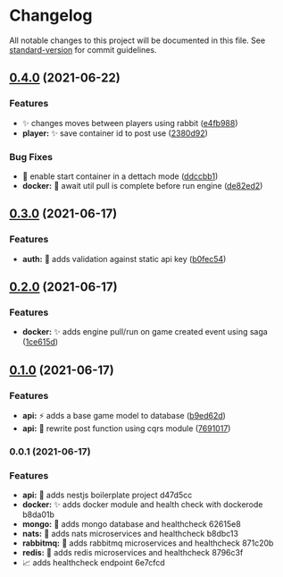 # Changelog

All notable changes to this project will be documented in this file. See [standard-version](https://github.com/conventional-changelog/standard-version) for commit guidelines.

## [0.4.0](https://github.com/crissilvaeng/chess-arena/compare/v0.3.0...v0.4.0) (2021-06-22)


### Features

* :sparkles: changes moves between players using rabbit ([e4fb988](https://github.com/crissilvaeng/chess-arena/commit/e4fb9882bcb809d42db5dc7c7dde041e7a150602))
* **player:** :sparkles: save container id to post use ([2380d92](https://github.com/crissilvaeng/chess-arena/commit/2380d9262f3bc49605c3d72224782ebb9b1d68c7))


### Bug Fixes

* :bug: enable start container in a dettach mode ([ddccbb1](https://github.com/crissilvaeng/chess-arena/commit/ddccbb1fbc3e55197d14ed174e91237cf2531289))
* **docker:** 🐛 await util pull is complete before run engine ([de82ed2](https://github.com/crissilvaeng/chess-arena/commit/de82ed27ff42a20c6c9ad3bd68a305ef7eeaaa9a))

## [0.3.0](https://github.com/crissilvaeng/chess-arena/compare/v0.2.0...v0.3.0) (2021-06-17)


### Features

* **auth:** 🛂 adds validation against static api key ([b0fec54](https://github.com/crissilvaeng/chess-arena/commit/b0fec547a39f4e656789d748ff3ea47ff18adfb3))

## [0.2.0](https://github.com/crissilvaeng/chess-arena/compare/v0.1.0...v0.2.0) (2021-06-17)


### Features

* **docker:** ✨ adds engine pull/run on game created event using saga ([1ce615d](https://github.com/crissilvaeng/chess-arena/commit/1ce615d6b4d9d7fc378ff1c3ae9819cfff7df1d9))

## [0.1.0](https://github.com/crissilvaeng/chess-arena/compare/v0.0.1...v0.1.0) (2021-06-17)


### Features

* **api:** :zap: adds a base game model to database ([b9ed62d](https://github.com/crissilvaeng/chess-arena/commit/b9ed62d426562d0b838e69eed402f73830b410e7))
* **api:** 🎨 rewrite post function using cqrs module ([7691017](https://github.com/crissilvaeng/chess-arena/commit/769101784379fbf4fef00aa01e70a8144cf590c0))

### 0.0.1 (2021-06-17)


### Features

* **api:** :construction: adds nestjs boilerplate project d47d5cc
* **docker:** ✨ adds docker module and health check with dockerode b8da01b
* **mongo:** 🚧 adds mongo database and healthcheck 62615e8
* **nats:** 🚧 adds nats microservices and healthcheck b8dbc13
* **rabbitmq:** 🚧 adds rabbitmq microservices and healthcheck 871c20b
* **redis:** 🚧 adds redis microservices and healthcheck 8796c3f
* 📈 adds healthcheck endpoint 6e7cfcd

